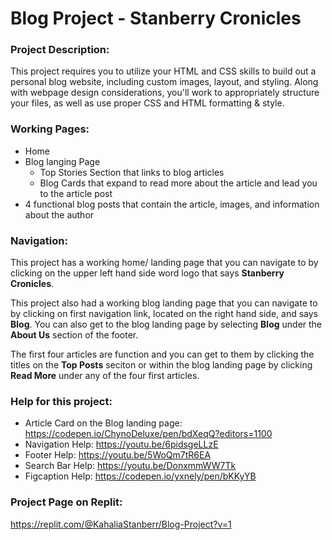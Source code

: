 
# Blog Project - Stanberry Cronicles

### Project Description: 

This project requires you to utilize your HTML and CSS skills to build out a personal blog website, including custom images, layout, and styling. Along with webpage design considerations, you'll work to appropriately structure your files, as well as use proper CSS and HTML formatting & style.

### Working Pages: 
- Home
- Blog langing Page
  - Top Stories Section that links to blog articles
  - Blog Cards that expand to read more about the article and lead you to the article post
- 4 functional blog posts that contain the article, images, and information about the author

### Navigation: 
This project has a working home/ landing page that you can navigate to by clicking on the upper left hand side word logo that says **Stanberry Cronicles**. 

This project also had a working blog landing page that you can navigate to by clicking on first navigation link, located on the right hand side, and says **Blog**. 
You can also get to the blog landing page by selecting **Blog** under the **About Us** section of the footer.

The first four articles are function and you can get to them by clicking the titles on the **Top Posts** seciton or within the blog landing page by clicking **Read More** under any of the four first articles. 
 

### Help for this project:
- Article Card on the Blog landing page: https://codepen.io/ChynoDeluxe/pen/bdXeqQ?editors=1100
- Navigation Help: https://youtu.be/6pidsgeLLzE
- Footer Help: https://youtu.be/5WoQm7tR6EA
- Search Bar Help: https://youtu.be/DonxmmWW7Tk
- Figcaption Help: https://codepen.io/yxnely/pen/bKKyYB

### Project Page on Replit: 
https://replit.com/@KahaliaStanberr/Blog-Project?v=1 